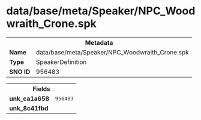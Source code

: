 <h1>data/base/meta/Speaker/NPC_Woodwraith_Crone.spk</h1><table><tr><th colspan="100%">Metadata</th></tr><tr><td><b>Name</b></td><td>data/base/meta/Speaker/NPC_Woodwraith_Crone.spk</td></tr><tr><td><b>Type</b></td><td>SpeakerDefinition</td></tr><tr><td><b>SNO ID</b></td><td>956483</td></tr></table>

<table><tr><th colspan="100%">Fields</th></tr><tr><td><b>unk_ca1a658</b></td><td><code>956483</code></td></tr><tr><td><b>unk_8c41fbd</b></td><td></td></tr></table>

